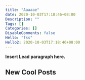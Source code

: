 ```yaml
---
title: "Aaaaae"
date: 2020-10-03T17:18:46+08:00
Description: ""
Tags: []
Categories: []
DisableComments: false
Hello: "fss"
Hello2: 2020-10-03T17:18:46+08:00
---
```


**Insert Lead paragraph here.**

## New Cool Posts

